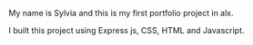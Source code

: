 My name is Sylvia and this is my first portfolio project in alx.

I built this project using Express js, CSS, HTML and Javascript.